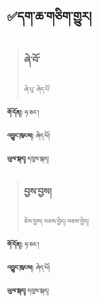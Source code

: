 # ✅དག་ཆ་གཅིག་གྱུར།

> ## ཞེ་བོ་
> ཞེ་པུ་ ཞེད་པོ་

**གོ་དོན།**: ཧ་ཅང་།  

**འབྱུང་ཁུངས།**: ཞེད་པོ།   

**ཡུལ་སྐད།** དབུས་སྐད།


> ## བྱས་བྱས།
> ཅེས་བྱས། བཅས་བྱེད། བཅས་བྱེད།


**གོ་དོན།**: ཧ་ཅང་།  

**འབྱུང་ཁུངས།**: ཞེད་པོ།  

**ཡུལ་སྐད།** དབུས་སྐད།
